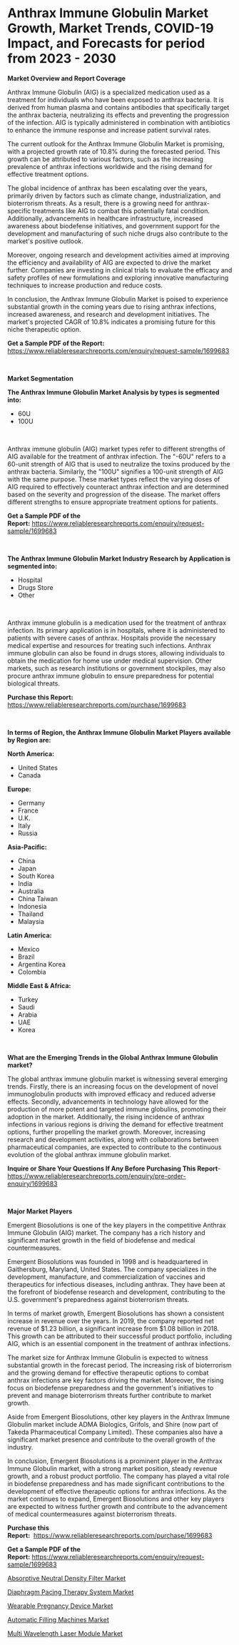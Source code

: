 <p><h1>Anthrax Immune Globulin Market Growth, Market Trends, COVID-19 Impact, and Forecasts for period from 2023 - 2030</h1></p><p><strong>Market Overview and Report Coverage</strong></p>
<p><p>Anthrax Immune Globulin (AIG) is a specialized medication used as a treatment for individuals who have been exposed to anthrax bacteria. It is derived from human plasma and contains antibodies that specifically target the anthrax bacteria, neutralizing its effects and preventing the progression of the infection. AIG is typically administered in combination with antibiotics to enhance the immune response and increase patient survival rates.</p><p>The current outlook for the Anthrax Immune Globulin Market is promising, with a projected growth rate of 10.8% during the forecasted period. This growth can be attributed to various factors, such as the increasing prevalence of anthrax infections worldwide and the rising demand for effective treatment options.</p><p>The global incidence of anthrax has been escalating over the years, primarily driven by factors such as climate change, industrialization, and bioterrorism threats. As a result, there is a growing need for anthrax-specific treatments like AIG to combat this potentially fatal condition. Additionally, advancements in healthcare infrastructure, increased awareness about biodefense initiatives, and government support for the development and manufacturing of such niche drugs also contribute to the market's positive outlook.</p><p>Moreover, ongoing research and development activities aimed at improving the efficiency and availability of AIG are expected to drive the market further. Companies are investing in clinical trials to evaluate the efficacy and safety profiles of new formulations and exploring innovative manufacturing techniques to increase production and reduce costs.</p><p>In conclusion, the Anthrax Immune Globulin Market is poised to experience substantial growth in the coming years due to rising anthrax infections, increased awareness, and research and development initiatives. The market's projected CAGR of 10.8% indicates a promising future for this niche therapeutic option.</p></p>
<p><strong>Get a Sample PDF of the Report:</strong> <a href="https://www.reliableresearchreports.com/enquiry/request-sample/1699683">https://www.reliableresearchreports.com/enquiry/request-sample/1699683</a></p>
<p>&nbsp;</p>
<p><strong>Market Segmentation</strong></p>
<p><strong>The Anthrax Immune Globulin Market Analysis by types is segmented into:</strong></p>
<p><ul><li>60U</li><li>100U</li></ul></p>
<p>&nbsp;</p>
<p><p>Anthrax immune globulin (AIG) market types refer to different strengths of AIG available for the treatment of anthrax infection. The "-60U" refers to a 60-unit strength of AIG that is used to neutralize the toxins produced by the anthrax bacteria. Similarly, the "100U" signifies a 100-unit strength of AIG with the same purpose. These market types reflect the varying doses of AIG required to effectively counteract anthrax infection and are determined based on the severity and progression of the disease. The market offers different strengths to ensure appropriate treatment options for patients.</p></p>
<p><strong>Get a Sample PDF of the Report:</strong>&nbsp;<a href="https://www.reliableresearchreports.com/enquiry/request-sample/1699683">https://www.reliableresearchreports.com/enquiry/request-sample/1699683</a></p>
<p>&nbsp;</p>
<p><strong>The Anthrax Immune Globulin Market Industry Research by Application is segmented into:</strong></p>
<p><ul><li>Hospital</li><li>Drugs Store</li><li>Other</li></ul></p>
<p>&nbsp;</p>
<p><p>Anthrax immune globulin is a medication used for the treatment of anthrax infection. Its primary application is in hospitals, where it is administered to patients with severe cases of anthrax. Hospitals provide the necessary medical expertise and resources for treating such infections. Anthrax immune globulin can also be found in drugs stores, allowing individuals to obtain the medication for home use under medical supervision. Other markets, such as research institutions or government stockpiles, may also procure anthrax immune globulin to ensure preparedness for potential biological threats.</p></p>
<p><strong>Purchase this Report:</strong>&nbsp; <a href="https://www.reliableresearchreports.com/purchase/1699683">https://www.reliableresearchreports.com/purchase/1699683</a></p>
<p>&nbsp;</p>
<p><strong>In terms of Region, the Anthrax Immune Globulin Market Players available by Region are:</strong></p>
<p>
    <p> <strong> North America: </strong>
        <ul>
            <li>United States</li>
            <li>Canada</li>
        </ul>
        </p> 
    <p> <strong> Europe: </strong>
        <ul>
            <li>Germany</li>
            <li>France</li>
            <li>U.K.</li>
            <li>Italy</li>
            <li>Russia</li>
        </ul>
        </p> 
    <p> <strong> Asia-Pacific: </strong>
        <ul>
            <li>China</li>
            <li>Japan</li>
            <li>South Korea</li>
            <li>India</li>
            <li>Australia</li>
            <li>China Taiwan</li>
            <li>Indonesia</li>
            <li>Thailand</li>
            <li>Malaysia</li>
        </ul>
        </p> 
    <p> <strong> Latin America: </strong>
        <ul>
            <li>Mexico</li>
            <li>Brazil</li>
            <li>Argentina Korea</li>
            <li>Colombia</li>
        </ul>
        </p> 
    <p> <strong> Middle East & Africa: </strong>
        <ul>
            <li>Turkey</li>
            <li>Saudi</li>
            <li>Arabia</li>
            <li>UAE</li>
            <li>Korea</li>
        </ul>
    </p>
    </p>
<p>&nbsp;</p>
<p><strong>What are the Emerging Trends in the Global Anthrax Immune Globulin market?</strong></p>
<p><p>The global anthrax immune globulin market is witnessing several emerging trends. Firstly, there is an increasing focus on the development of novel immunoglobulin products with improved efficacy and reduced adverse effects. Secondly, advancements in technology have allowed for the production of more potent and targeted immune globulins, promoting their adoption in the market. Additionally, the rising incidence of anthrax infections in various regions is driving the demand for effective treatment options, further propelling the market growth. Moreover, increasing research and development activities, along with collaborations between pharmaceutical companies, are expected to contribute to the continuous evolution of the global anthrax immune globulin market.</p></p>
<p><strong>Inquire or Share Your Questions If Any Before Purchasing This Report</strong>- <a href="https://www.reliableresearchreports.com/enquiry/pre-order-enquiry/1699683">https://www.reliableresearchreports.com/enquiry/pre-order-enquiry/1699683</a></p>
<p>&nbsp;</p>
<p><strong>Major Market Players</strong></p>
<p><p>Emergent Biosolutions is one of the key players in the competitive Anthrax Immune Globulin (AIG) market. The company has a rich history and significant market growth in the field of biodefense and medical countermeasures.</p><p>Emergent Biosolutions was founded in 1998 and is headquartered in Gaithersburg, Maryland, United States. The company specializes in the development, manufacture, and commercialization of vaccines and therapeutics for infectious diseases, including anthrax. They have been at the forefront of biodefense research and development, contributing to the U.S. government's preparedness against bioterrorism threats.</p><p>In terms of market growth, Emergent Biosolutions has shown a consistent increase in revenue over the years. In 2019, the company reported net revenue of $1.23 billion, a significant increase from $1.08 billion in 2018. This growth can be attributed to their successful product portfolio, including AIG, which is an essential component in the treatment of anthrax infections.</p><p>The market size for Anthrax Immune Globulin is expected to witness substantial growth in the forecast period. The increasing risk of bioterrorism and the growing demand for effective therapeutic options to combat anthrax infections are key factors driving the market. Moreover, the rising focus on biodefense preparedness and the government's initiatives to prevent and manage bioterrorism threats further contribute to market growth.</p><p>Aside from Emergent Biosolutions, other key players in the Anthrax Immune Globulin market include ADMA Biologics, Grifols, and Shire (now part of Takeda Pharmaceutical Company Limited). These companies also have a significant market presence and contribute to the overall growth of the industry.</p><p>In conclusion, Emergent Biosolutions is a prominent player in the Anthrax Immune Globulin market, with a strong market position, steady revenue growth, and a robust product portfolio. The company has played a vital role in biodefense preparedness and has made significant contributions to the development of effective therapeutic options for anthrax infections. As the market continues to expand, Emergent Biosolutions and other key players are expected to witness further growth and contribute to the advancement of medical countermeasures against bioterrorism threats.</p></p>
<p><strong>Purchase this Report:</strong>&nbsp;&nbsp;<a href="https://www.reliableresearchreports.com/purchase/1699683">https://www.reliableresearchreports.com/purchase/1699683</a></p>
<p></p>
<p><strong>Get a Sample PDF of the Report:</strong>&nbsp;<a href="https://www.reliableresearchreports.com/enquiry/request-sample/1699683">https://www.reliableresearchreports.com/enquiry/request-sample/1699683</a></p>
<p><p><a href="https://www.linkedin.com/pulse/decoding-absorptive-neutral-density-filter-market-deep-dive-7ehhe/">Absorptive Neutral Density Filter Market</a></p><p><a href="https://www.linkedin.com/pulse/diaphragm-pacing-therapy-system-market-size-share-global-6a8he/">Diaphragm Pacing Therapy System Market</a></p><p><a href="https://medium.com/@cite.teach.super/wearable-pregnancy-device-market-report-reveals-the-latest-trends-and-growth-opportunities-of-this-3aabf16d2f69">Wearable Pregnancy Device Market</a></p><p><a href="https://medium.com/@bulk.cream.roll/automatic-filling-machines-market-analysis-and-sze-forecasted-for-period-from-2023-to-2030-18ac000141be">Automatic Filling Machines Market</a></p><p><a href="https://www.linkedin.com/pulse/multi-wavelength-laser-module-market-share-amp-new-trends-wjlbe/">Multi Wavelength Laser Module Market</a></p></p>